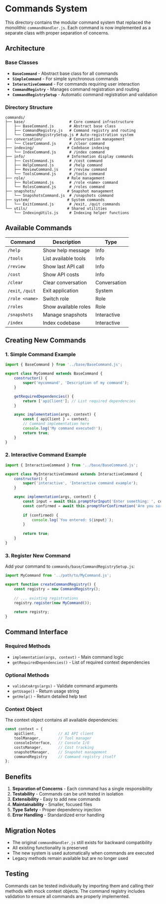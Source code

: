 # Commands System

This directory contains the modular command system that replaced the monolithic `commandHandler.js`. Each command is now implemented as a separate class with proper separation of concerns.

## Architecture

### Base Classes

- **`BaseCommand`** - Abstract base class for all commands
- **`SimpleCommand`** - For simple synchronous commands
- **`InteractiveCommand`** - For commands requiring user interaction
- **`CommandRegistry`** - Manages command registration and routing
- **`CommandRegistrySetup`** - Automatic command registration and validation

### Directory Structure

```
commands/
├── base/                    # Core command infrastructure
│   ├── BaseCommand.js       # Abstract base class
│   ├── CommandRegistry.js   # Command registry and routing
│   └── CommandRegistrySetup.js # Auto-registration system
├── conversation/            # Conversation management
│   └── ClearCommand.js      # /clear command
├── indexing/               # Codebase indexing
│   └── IndexCommand.js      # /index command
├── info/                   # Information display commands
│   ├── CostCommand.js       # /cost command
│   ├── HelpCommand.js       # /help command
│   ├── ReviewCommand.js     # /review command
│   └── ToolsCommand.js      # /tools command
├── role/                   # Role management
│   ├── RoleCommand.js       # /role <name> command
│   └── RolesCommand.js      # /roles command
├── snapshots/              # Snapshot management
│   └── SnapshotsCommand.js  # /snapshots command
├── system/                 # System commands
│   └── ExitCommand.js       # /exit, /quit commands
└── utils/                  # Shared utilities
    └── IndexingUtils.js     # Indexing helper functions
```

## Available Commands

| Command | Description | Type |
|---------|-------------|------|
| `/help` | Show help message | Info |
| `/tools` | List available tools | Info |
| `/review` | Show last API call | Info |
| `/cost` | Show API costs | Info |
| `/clear` | Clear conversation | Conversation |
| `/exit`, `/quit` | Exit application | System |
| `/role <name>` | Switch role | Role |
| `/roles` | Show available roles | Role |
| `/snapshots` | Manage snapshots | Interactive |
| `/index` | Index codebase | Interactive |

## Creating New Commands

### 1. Simple Command Example

```javascript
import { BaseCommand } from '../base/BaseCommand.js';

export class MyCommand extends BaseCommand {
    constructor() {
        super('mycommand', 'Description of my command');
    }

    getRequiredDependencies() {
        return ['apiClient']; // List required dependencies
    }

    async implementation(args, context) {
        const { apiClient } = context;
        // Command implementation here
        console.log('My command executed!');
        return true;
    }
}
```

### 2. Interactive Command Example

```javascript
import { InteractiveCommand } from '../base/BaseCommand.js';

export class MyInteractiveCommand extends InteractiveCommand {
    constructor() {
        super('interactive', 'Interactive command example');
    }

    async implementation(args, context) {
        const input = await this.promptForInput('Enter something: ', context);
        const confirmed = await this.promptForConfirmation('Are you sure?', context);
        
        if (confirmed) {
            console.log(`You entered: ${input}`);
        }
        
        return true;
    }
}
```

### 3. Register New Command

Add your command to `commands/base/CommandRegistrySetup.js`:

```javascript
import MyCommand from '../path/to/MyCommand.js';

export function createCommandRegistry() {
    const registry = new CommandRegistry();
    
    // ... existing registrations
    registry.register(new MyCommand());
    
    return registry;
}
```

## Command Interface

### Required Methods

- `implementation(args, context)` - Main command logic
- `getRequiredDependencies()` - List of required context dependencies

### Optional Methods

- `validateArgs(args)` - Validate command arguments
- `getUsage()` - Return usage string
- `getHelp()` - Return detailed help text

### Context Object

The context object contains all available dependencies:

```javascript
const context = {
    apiClient,          // AI API client
    toolManager,        // Tool manager
    consoleInterface,   // Console I/O
    costsManager,       // Cost tracking
    snapshotManager,    // Snapshot management
    commandRegistry     // Command registry itself
};
```

## Benefits

1. **Separation of Concerns** - Each command has a single responsibility
2. **Testability** - Commands can be unit tested in isolation
3. **Extensibility** - Easy to add new commands
4. **Maintainability** - Smaller, focused files
5. **Type Safety** - Proper dependency injection
6. **Error Handling** - Standardized error handling

## Migration Notes

- The original `commandHandler.js` still exists for backward compatibility
- All existing functionality is preserved
- The new system is used automatically when commands are executed
- Legacy methods remain available but are no longer used

## Testing

Commands can be tested individually by importing them and calling their methods with mock context objects. The command registry includes validation to ensure all commands are properly implemented.
